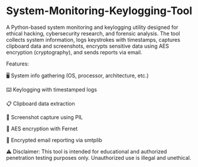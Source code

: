 # System-Monitoring-Keylogging-Tool
A Python-based system monitoring and keylogging utility designed for ethical hacking, cybersecurity research, and forensic analysis. The tool collects system information, logs keystrokes with timestamps, captures clipboard data and screenshots, encrypts sensitive data using AES encryption (cryptography), and sends reports via email.

Features:

🖥️ System info gathering (OS, processor, architecture, etc.)

⌨️ Keylogging with timestamped logs

📋 Clipboard data extraction

📸 Screenshot capture using PIL

🔐 AES encryption with Fernet

📧 Encrypted email reporting via smtplib


⚠️ Disclaimer: This tool is intended for educational and authorized penetration testing purposes only. Unauthorized use is illegal and unethical.
